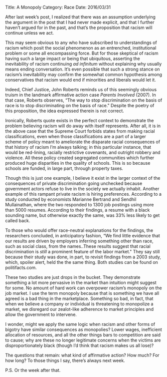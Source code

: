 Title: A Monopoly
Category: Race
Date: 2016/03/31

After last week’s post, I realized that there was an assumption underlying the argument in the post that I had never made explicit, and that I further haven’t argued for in the past, and that’s the proposition that racism will continue unless we act.

This may seem obvious to any who have subscribed to understandings of racism which posit the social phenomenon as an entrenched, institutional problem or some all encompassing force. But for those skeptical of racism having such a large impact or being that ubiquitous, asserting the inevitability of racism continuing *ad infinitum* without explaining why usually means ending conversation. It’s even possible that such a strong stance on racism’s inevitability may confirm the somewhat common hypothesis among conservatives that racism would end if minorities and liberals would let it.

Indeed, Chief Justice, John Roberts reminds us of this seemingly obvious truism in the landmark affirmative action case *Parents Involved* (2007). In that case, Roberts observes, “The way to stop discrimination on the basis of race is to stop discriminating on the basis of race." Despite the poetry of this proposition, the idea expressed therein is not correct.

Ironically, Roberts quote exists in the perfect context to demonstrate the problem believing racism will do away with itself represents. After all, it is in the above case that the Supreme Court forbids states from making racial classifications, even when those classifications are a part of a larger scheme of policy meant to ameliorate the disparate racial consequences of that history of racism I’m always talking; in this particular instance, that would be red-lining, racially restrictive covenants, and outright robbery and violence. All these policy created segregated communities which further produced huge disparities in the quality of schools. This is so because schools are funded, in large part, through property taxes.

Though this is just one example, I believe it exist in the larger context of the consequences of private discrimination going unchecked because government actors refuse to live in the society we actually inhabit. Another example of this rampant private racism is hiring preferences. According to a study conducted by economists Marianne Bertrand and Sendhil Mullainathan, where the two responded to 1300 job postings using more than 5000 resumes. According to their findings, a resume with a black sounding name, but otherwise exactly the same, was 33% less likely to get called back.

To those who would offer race-neutral explanations for the findings, the researchers concluded, in anticipatory fashion, “We find little evidence that our results are driven by employers inferring something other than race, such as social class, from the names..These results suggest that racial discrimination is *still* a prominent feature of the labor market." They say still because their study was done, in part, to revisit findings from a 2003 study, which, spoiler alert, held the the same thing. Both studies can be found on politifacts.com.

These two studies are just drops in the bucket. They demonstrate something a lot more pervasive in the market than intuition might suggest for some. No amount of hard work can overpower racism’s monopoly on the job market. I use the term monopoly because that is something we have all agreed is a bad thing in the marketplace. Something so bad, in fact, that when we believe a company or individual is threatening to monopolize a market, we disregard our zealot-like adherence to market principles and allow the government to intervene.

I wonder, might we apply the same logic when racism and other forms of bigotry have similar consequences as monopolies? Lower wages, inefficient allocation of resources, and all the other things bars to competition are said to cause; why are these no longer legitimate concerns when the victims are disproportionately black (though I’d think that racism makes us all lose)?

The questions that remain: what kind of affirmative action? How much? For how long? To those things I say, there’s always next week.

P.S. Or the week after that.
